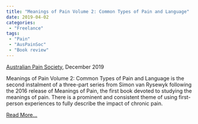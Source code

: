 ```yaml
---
title: "Meanings of Pain Volume 2: Common Types of Pain and Language"
date: 2019-04-02
categories:
 - "Freelance"
tags:
 - "Pain"
 - "AusPainSoc" 
 - "Book review"
---
```


<!--more-->

[Australian Pain Society](https://www.apsoc.org.au/), December 2019

Meanings of Pain Volume 2: Common Types of Pain and Language is the second instalment of a three-part series from Simon van Rysewyk following the 2016 release of Meanings of Pain, the first book devoted to studying the meanings of pain. There is a prominent and consistent theme of using first-person experiences to fully describe the impact of chronic pain. 

[Read More...](/files/content/posts/meanings-of-pain-vol2/meaningsofpain.pdf)